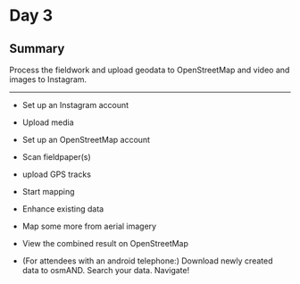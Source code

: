 # Day 3

## Summary
Process the fieldwork and upload geodata to OpenStreetMap and video and images to Instagram.

----


- Set up an Instagram account
- Upload media

- Set up an OpenStreetMap account
- Scan fieldpaper(s)
- upload GPS tracks
- Start mapping
- Enhance existing data
- Map some more from aerial imagery

- View the combined result on OpenStreetMap
- (For attendees with an android telephone:) Download newly created data to osmAND. Search your data. Navigate!
